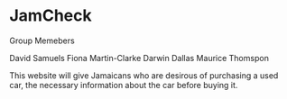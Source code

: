 # JamCheck
Group Memebers

David Samuels 
Fiona Martin-Clarke 
Darwin Dallas
Maurice Thomspon 



This website will give Jamaicans who are desirous of purchasing a used car, the necessary information about the car before buying it.
